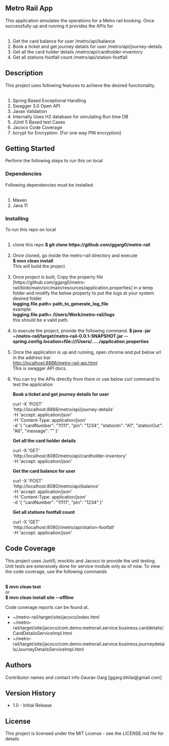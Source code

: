 <h2>Metro Rail App</h2>
This application simulates the operations for a Metro rail booking. Once successfully up and running it provides the APIs for <br><br>

1. Get the card balance for user /metro/api/balance
2. Book a ticket and get journey details for user /metro/api/journey-details
3. Get all the card holder details /metro/api/cardholder-inventory
4. Get all stations footfall count /metro/api/station-footfall

<h2>Description</h2>
This project uses following features to achieve the desired functionality.
<br><br>
<OL>
<LI>Spring Based Exceptional Handling</LI>
<LI>Swagger 3.0 Open API</LI>
<LI>Javax Validation</LI>
<LI>Internally Uses H2 database for simulating Run time DB</LI>
<LI>JUnit 5 Based test Cases</LI>
<LI>Jacoco Code Coverage</LI>
<LI>bcrypt for Encryption. [For one way PIN encryption]</LI>
</OL>

<h2>Getting Started</h2>

Perform the following steps to run this on local

<h3>Dependencies</h3>
Following dependencies must be installed.

<OL><br>
<LI>Maven</LI>
<LI>Java 11</LI>
</OL>

<h3>Installing</h3>
To run this repo on local
<OL><br>
<LI>clone this repo 
<b>$ git clone https://github.com/ggarg0/metro-rail</b></LI> <br>

<LI>Once cloned, go inside the metro-rail directory and execute <br>
<b>$ mvn clean install</b><br>
This will build the project</LI> <br>

<LI>Once project is built, Copy the property file
[https://github.com/ggarg0/metro-rail/blob/main/src/main/resources/application.properties] in a
temp folder and modify the below property to put the logs at your system desired folder <br>
<b>logging.file.path= path_to_generate_log_file</b><br>
example:<br>
<b>logging.file.path= /Users/Work/metro-rail/logs</b><br>
this should be a valid path.</LI><br>

<LI>to execute the project, provide the following command.
<b>$ java -jar ~/metro-rail/target/metro-rail-0.0.1-SNAPSHOT.jar --spring.config.location=file:///Users/...../application.properties</b></LI><br>

<LI>Once the application is up and running, open chrome and put below url in the address bar.<br>
<a href="http://localhost:8888/metro-rail-api.html">http://localhost:8888/metro-rail-api.html</a><br>
This is swagger API docs.</LI><br>

<LI>You can try the APIs directly from there or use below curl command to test the application

  <b>Book a ticket and get journey details for user </b>

 curl -X 'POST'<br>
'http://localhost:8888/metro/api/journey-details'<br>
-H 'accept: application/json'<br>
-H 'Content-Type: application/json'<br>
-d '{ "cardNumber": "11111", "pin": "1234", "stationIn": "A1", "stationOut": "A6", "message": "" }'<br>

  <b>Get all the card holder details</b>

 curl -X 'GET'<br>
'http://localhost:8080/metro/api/cardholder-inventory'<br>
-H 'accept: application/json'<br>

  <b>Get the card balance for user</b>

 curl -X 'POST'<br>
'http://localhost:8080/metro/api/balance'<br>
-H 'accept: application/json'<br>
-H 'Content-Type: application/json'<br>
-d '{ "cardNumber": "11111", "pin": "1234" }'<br>

  <b>Get all stations footfall count</b>

 curl -X 'GET'<br>
'http://localhost:8080//metro/api/station-footfall'<br>
-H 'accept: application/json'<br>
</LI>
</OL>
<h2>Code Coverage</h2>
This project uses Junit5, mockito and Jacoco to provide the unit testing. Unit tests are extensively done for service module only as of now. To view the code coverage, use the following commands<br><br>

<b>$ mvn clean test</b><br>
or<br>
<b>$ mvn clean install site --offline</b>

Code coverage reports can be found at.

* ~/metro-rail/target/site/jacoco/index.html 
* ~/metro-rail/target/site/jacoco/com.demo.metrorail.service.business.carddetails/CardDetailsServiceImpl.html 
* ~/metro-rail/target/site/jacoco/com.demo.metrorail.service.business.journeydetails/JourneyDetailsServiceImpl.html

<h2>Authors</h2>
Contributor names and contact info Gaurav Garg [ggarg.bhilai@gmail.com]

<h2>Version History</h2>
<UL>
<LI>1.0 - Initial Release</LI>
</UL>
<h2>License</h2>

This project is licensed under the MIT License - see the LICENSE.md file for details
